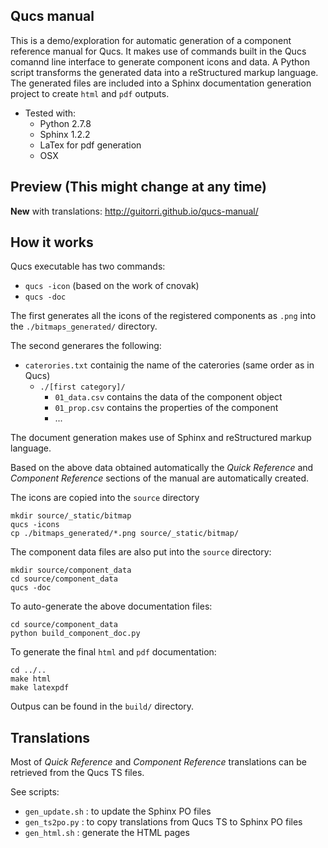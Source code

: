


## Qucs manual

This is a demo/exploration for automatic generation of a component reference manual for Qucs.
It makes use of commands built in the Qucs comannd line interface to generate component icons and data.
A Python script transforms the generated data into a reStructured markup language.
The generated files are included into a Sphinx documentation generation project to create `html` and `pdf` outputs.


- Tested with:
  - Python 2.7.8
  - Sphinx 1.2.2
  - LaTex for pdf generation
  - OSX

## Preview (This might change at any time)

**New** with translations: http://guitorri.github.io/qucs-manual/


## How it works

Qucs executable has two commands:

- `qucs -icon` (based on the work of cnovak)
- `qucs -doc`

The first generates all the icons of the registered components as `.png` into the `./bitmaps_generated/` directory.

The second generares the following:

- `caterories.txt` containig the name of the caterories (same order as in Qucs)
  - `./[first category]/`
    - `01_data.csv` contains the data of the component object
    - `01_prop.csv` contains the properties of the component
    - ...


The document generation makes use of Sphinx and reStructured markup language.

Based on the above data obtained automatically the *Quick Reference* and *Component Reference* sections of the manual are automatically created.

The icons are copied into the `source` directory

    mkdir source/_static/bitmap
    qucs -icons
    cp ./bitmaps_generated/*.png source/_static/bitmap/

The component data files are also put into the `source` directory:

    mkdir source/component_data
    cd source/component_data
    qucs -doc

To auto-generate the above documentation files:

    cd source/component_data
    python build_component_doc.py

To generate the final `html` and `pdf` documentation:

    cd ../..
    make html
    make latexpdf

Outpus can be found in the `build/` directory.

## Translations

Most of *Quick Reference* and *Component Reference* translations can be retrieved from the Qucs TS files.

See scripts:

- `gen_update.sh` : to update the Sphinx PO files
- `gen_ts2po.py` : to copy translations from Qucs TS to Sphinx PO files
- `gen_html.sh`	: generate the HTML pages



